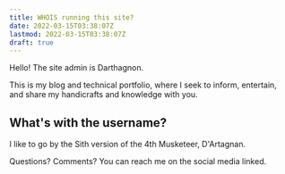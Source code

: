 ```yaml
---
title: WHOIS running this site?
date: 2022-03-15T03:38:07Z
lastmod: 2022-03-15T03:38:07Z
draft: true
---
```


Hello! The site admin is Darthagnon.

This is my blog and technical portfolio, where I seek to inform, entertain, and share my handicrafts and knowledge with you.

## What's with the username?
I like to go by the Sith version of the 4th Musketeer, D'Artagnan. 

Questions? Comments? You can reach me on the social media linked.
